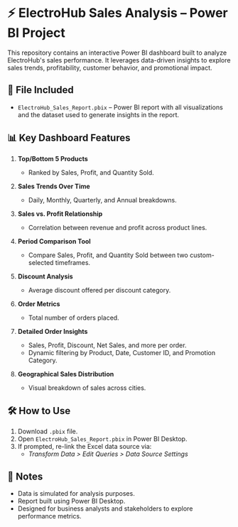 # ⚡ ElectroHub Sales Analysis – Power BI Project

This repository contains an interactive Power BI dashboard built to analyze ElectroHub's sales performance. It leverages data-driven insights to explore sales trends, profitability, customer behavior, and promotional impact.

## 📁 File Included
- `ElectroHub_Sales_Report.pbix` – Power BI report with all visualizations and the dataset used to generate insights in the report.

## 📊 Key Dashboard Features

1. **Top/Bottom 5 Products**
   - Ranked by Sales, Profit, and Quantity Sold.

2. **Sales Trends Over Time**
   - Daily, Monthly, Quarterly, and Annual breakdowns.

3. **Sales vs. Profit Relationship**
   - Correlation between revenue and profit across product lines.

4. **Period Comparison Tool**
   - Compare Sales, Profit, and Quantity Sold between two custom-selected timeframes.

5. **Discount Analysis**
   - Average discount offered per discount category.

6. **Order Metrics**
   - Total number of orders placed.

7. **Detailed Order Insights**
   - Sales, Profit, Discount, Net Sales, and more per order.
   - Dynamic filtering by Product, Date, Customer ID, and Promotion Category.

8. **Geographical Sales Distribution**
   - Visual breakdown of sales across cities.

## 🛠️ How to Use
1. Download `.pbix` file.
2. Open `ElectroHub_Sales_Report.pbix` in Power BI Desktop.
3. If prompted, re-link the Excel data source via:
   - *Transform Data > Edit Queries > Data Source Settings*

## 📌 Notes
- Data is simulated for analysis purposes.
- Report built using Power BI Desktop.
- Designed for business analysts and stakeholders to explore performance metrics.
